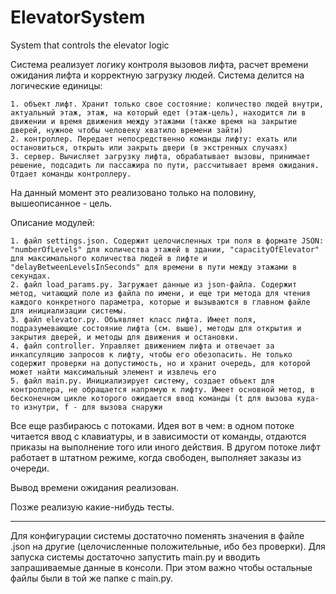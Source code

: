 # ElevatorSystem
System that controls the elevator logic

Система реализует логику контроля вызовов лифта, расчет времени ожидания лифта и корректную загрузку людей. 
Система делится на логические единицы: 

    1. объект лифт. Хранит только свое состояние: количество людей внутри, актуальный этаж, этаж, на который едет (этаж-цель), находится ли в движении и время движения между этажами (также время на закрытие дверей, нужное чтобы человеку хватило времени зайти)
    2. контроллер. Передает непосредственно команды лифту: ехать или остановиться, открыть или закрыть двери (в экстренных случаях)
    3. сервер. Вычисляет загрузку лифта, обрабатывает вызовы, принимает решение, подсадить ли пассажира по пути, рассчитывает время ожидания. Отдает команды контроллеру.
    
На данный момент это реализовано только на половину, вышеописанное - цель.
  
Описание модулей:

    1. файл settings.json. Содержит целочисленных три поля в формате JSON: "numberOfLevels" для количества этажей в здании, "capacityOfElevator" для максимального количества людей в лифте и "delayBetweenLevelsInSeconds" для времени в пути между этажами в секундах.
    2. файл load_params.py. Загружает данные из json-файла. Содержит метод, читающий поле из файла по имени, и еще три метода для чтения каждого конкретного параметра, которые и вызываются в главном файле для инициализации системы.
    3. файл elevator.py. Объявляет класс лифта. Имеет поля, подразумевающие состояние лифта (см. выше), методы для открытия и закрытия дверей, и методы для движения и остановки.
    4. файл controller. Управляет движением лифта и отвечает за инкапсуляцию запросов к лифту, чтобы его обезопасить. Не только содержит проверки на допустимость, но и хранит очередь, для которой может найти максимальный элемент и извлечь его
    5. файл main.py. Инициализирует систему, создает объект для контроллера, не обращается напрямую к лифту. Имеет основной метод, в бесконечном цикле которого ожидается ввод команды (t для вызова куда-то изнутри, f - для вызова снаружи
    
Все еще разбираюсь с потоками. Идея вот в чем: в одном потоке читается ввод с клавиатуры, и в зависимости от команды, отдаются приказы на выполнение того или иного действия. В другом потоке лифт работает в штатном режиме, когда свободен, выполняет заказы из очереди. 

Вывод времени ожидания реализован.

Позже реализую какие-нибудь тесты.
________________________________________________
Для конфигурации системы достаточно поменять значения в файле .json на другие (целочисленные положительные, ибо без проверки).
Для запуска системы достаточно запустить main.py и вводить запрашиваемые данные в консоли. При этом важно чтобы остальные файлы были в той же папке с main.py. 
